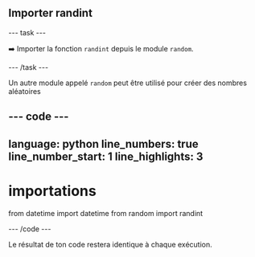 <h2 class="c-project-heading--task">Importer randint</h2>

--- task ---

➡️ Importer la fonction `randint` depuis le module `random`.

--- /task ---

Un autre module appelé `random` peut être utilisé pour créer des nombres aléatoires

--- code ---
---
language: python
line_numbers: true
line_number_start: 1
line_highlights: 3
---

# importations
from datetime import datetime
from random import randint

--- /code ---

Le résultat de ton code restera identique à chaque exécution.

